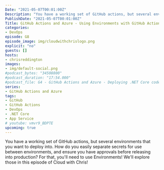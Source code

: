 ```yaml
---
Date: "2021-05-07T00:01:00Z"
Description: "You have a working set of GitHub actions, but several environments that you want to deploy into. How do you easily separate secrets for use between environments, and ensure you have approvals before releasing into production? For that, you'll need to use Environments! We'll explore those in this episode of Cloud with Chris!"
PublishDate: "2021-05-07T00:01:00Z"
Title: GitHub Actions and Azure - Using Environments with GitHub Actions
categories:
- DevOps
episode: G8
episode_image: img/cloudwithchrislogo.png
explicit: "no"
guests: []
hosts:
- chrisreddington
images:
- img/default-social.png
#podcast_bytes: "34508800"
#podcast_duration: "17:54.000"
#podcast_file: G4 - GitHub Actions and Azure - Deploying .NET Core code to Azure App.mp3
series:
- GitHub Actions and Azure
tags:
- GitHub
- GitHub Actions
- DevOps
- .NET Core
- App Service
# youtube: vmvr9_BDPTE
upcoming: true
---
```

You have a working set of GitHub actions, but several environments that you want to deploy into. How do you easily separate secrets for use between environments, and ensure you have approvals before releasing into production? For that, you'll need to use Environments! We'll explore those in this episode of Cloud with Chris!